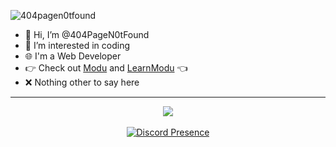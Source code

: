 ![404pagen0tfound](https://komarev.com/ghpvc/?username=404pagen0tfound)
- 👋 Hi, I’m @404PageN0tFound
- 👀 I’m interested in coding
- 🌐 I'm a Web Developer
- 👉 Check out [Modu](https://cyteon.tech/modu) and [LearnModu](https://learnmodu.github.io) 👈
- ❌ Nothing other to say here
---
<p align="center">
<img src="https://github-readme-stats.vercel.app/api/top-langs/?username=404PageN0tFound&layout=compact&theme=radical&langs_count=20">
  <br>
  <br>
  <a href="https://discord.com/users/1025837207229046928" target="_blank">
    <img src="https://lanyard.cnrad.dev/api/1025837207229046928?theme=dark&hideDiscrim=true&borderRadius=10px&idleMessage=Probably%20doing%20something%20else...&showDisplayName=true&animatedDecoration=:bool" alt="Discord Presence">
  </a>
</p>
<br>
<br>
<!-- [![](https://visitcount.itsvg.in/api?id=404PageN0tFound&label=Profile%20Views&color=12&icon=0&pretty=true)](https://visitcount.itsvg.in) -->

<!---
404PageN0tFound/404PageN0tFound is a ✨ special ✨ repository because its `README.md` (this file) appears on your GitHub profile.
You can click the Preview link to take a look at your changes.
--->
